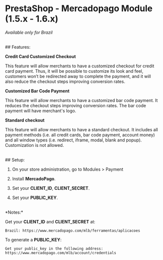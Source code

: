 # PrestaShop - Mercadopago Module (1.5.x -  1.6.x)
*Available only for Brazil*

<br />
## Features:

**Credit Card Customized Checkout**

This feature will allow merchants to have a customized checkout for credit card
payment. Thus, it will be possible to customize its look and feel, customers won’t be
redirected away to complete the payment, and it will also reduce the checkout steps
improving conversion rates.

**Customized Bar Code Payment**

This feature will allow merchants to have a customized bar code payment. It
reduces the checkout steps improving conversion rates. The bar code payment will
have merchant's logo.

**Standard checkout**

This feature will allow merchants to have a standard checkout. It includes all
payment methods (i.e. all credit cards, bar code payment, account money) and all
window types (i.e. redirect, iframe, modal, blank and popup). Customization is not allowed.

<br />
## Setup:

1. On your store administration, go to Modules > Payment

2. Install **MercadoPago**.

3. Set your **CLIENT_ID**, **CLIENT_SECRET**.

4. Set your **PUBLIC_KEY**.


<br />
*Notes:*

Get your **CLIENT_ID** and **CLIENT_SECRET** at:

	Brazil: https://www.mercadopago.com/mlb/ferramentas/aplicacoes

To generate a **PUBLIC_KEY**:

	Get your public_key in the following address: https://www.mercadopago.com/mlb/account/credentials
